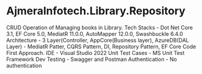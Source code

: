 # AjmeraInfotech.Library.Repository
CRUD Operation of Managing books in Library.
Tech Stacks - Dot Net Core 3.1, EF Core 5.0, MediatR 11.0.0, AutoMapper 12.0.0, Swashbuckle 6.4.0
Architecture - 3 Layer(Controller, AppCore(Business layer), AzureDB(DAL Layer) - MediatR Patter, CQRS Pattern, DI, Repository Pattern, EF Core Code First Approach.
IDE - Visual Studio 2022
Unit Test Cases - MS Unit Test Framework
Dev Testing - Swagger and Postman
Authentication - No authentication 
